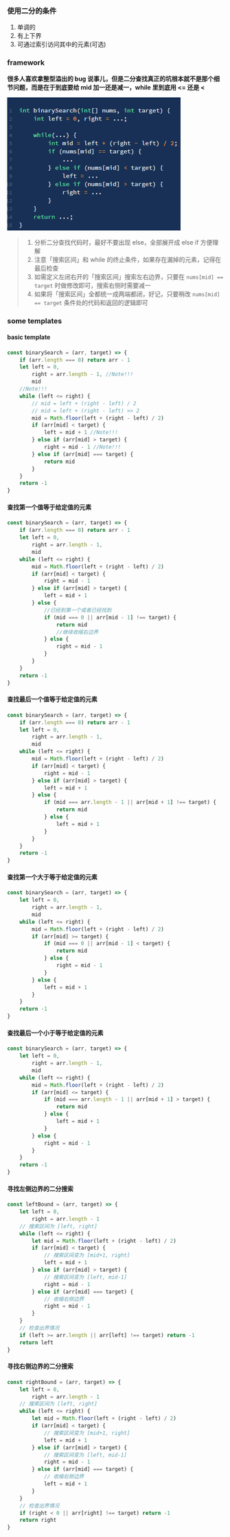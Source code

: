 ### 使用二分的条件

1. 单调的
2. 有上下界
3. 可通过索引访问其中的元素(可选)

### framework

**很多人喜欢拿整型溢出的 bug 说事儿，但是二分查找真正的坑根本就不是那个细节问题，而是在于到底要给 mid 加一还是减一，while 里到底用 <= 还是 <**

![](./images/binarySearch.png)

> 1. 分析二分查找代码时，最好不要出现 else，全部展开成 else if 方便理解
> 2. 注意「搜索区间」和 while 的终止条件，如果存在漏掉的元素，记得在最后检查
> 3. 如需定义左闭右开的「搜索区间」搜索左右边界，只要在 `nums[mid] == target` 时做修改即可，搜索右侧时需要减一
> 4. 如果将「搜索区间」全都统一成两端都闭，好记，只要稍改 `nums[mid] == target` 条件处的代码和返回的逻辑即可

### some templates

#### basic template

```javascript {.line-numbers}
const binarySearch = (arr, target) => {
	if (arr.length === 0) return arr - 1
	let left = 0,
		right = arr.length - 1, //Note!!!
		mid
	//Note!!!
	while (left <= right) {
		// mid = left + (right - left) / 2
		// mid = left + (right - left) >> 2
		mid = Math.floor(left + (right - left) / 2)
		if (arr[mid] < target) {
			left = mid + 1 //Note!!!
		} else if (arr[mid] > target) {
			right = mid - 1 //Note!!!
		} else if (arr[mid] === target) {
			return mid
		}
	}
	return -1
}
```

#### 查找第一个值等于给定值的元素

```javascript {.line-numbers}
const binarySearch = (arr, target) => {
	if (arr.length === 0) return arr - 1
	let left = 0,
		right = arr.length - 1,
		mid
	while (left <= right) {
		mid = Math.floor(left + (right - left) / 2)
		if (arr[mid] < target) {
			right = mid - 1
		} else if (arr[mid] > target) {
			left = mid + 1
		} else {
			//已经到第一个或者已经找到
			if (mid === 0 || arr[mid - 1] !== target) {
				return mid
				//继续收缩右边界
			} else {
				right = mid - 1
			}
		}
	}
	return -1
}
```

#### 查找最后一个值等于给定值的元素

```javascript {.line-numbers}
const binarySearch = (arr, target) => {
	if (arr.length === 0) return arr - 1
	let left = 0,
		right = arr.length - 1,
		mid
	while (left <= right) {
		mid = Math.floor(left + (right - left) / 2)
		if (arr[mid] < target) {
			right = mid - 1
		} else if (arr[mid] > target) {
			left = mid + 1
		} else {
			if (mid === arr.length - 1 || arr[mid + 1] !== target) {
				return mid
			} else {
				left = mid + 1
			}
		}
	}
	return -1
}
```

#### 查找第一个大于等于给定值的元素

```javascript {.line-numbers}
const binarySearch = (arr, target) => {
	let left = 0,
		right = arr.length - 1,
		mid
	while (left <= right) {
		mid = Math.floor(left + (right - left) / 2)
		if (arr[mid] >= target) {
			if (mid === 0 || arr[mid - 1] < target) {
				return mid
			} else {
				right = mid - 1
			}
		} else {
			left = mid + 1
		}
	}
	return -1
}
```

#### 查找最后一个小于等于给定值的元素

```javascript {.line-numbers}
const binarySearch = (arr, target) => {
	let left = 0,
		right = arr.length - 1,
		mid
	while (left <= right) {
		mid = Math.floor(left + (right - left) / 2)
		if (arr[mid] <= target) {
			if (mid === arr.length - 1 || arr[mid + 1] > target) {
				return mid
			} else {
				left = mid + 1
			}
		} else {
			right = mid - 1
		}
	}
	return -1
}
```

#### 寻找左侧边界的二分搜索

```javascript {.line-numbers}
const leftBound = (arr, target) => {
	let left = 0,
		right = arr.length - 1
	// 搜索区间为 [left, right]
	while (left <= right) {
		let mid = Math.floor(left + (right - left) / 2)
		if (arr[mid] < target) {
			// 搜索区间变为 [mid+1, right]
			left = mid + 1
		} else if (arr[mid] > target) {
			// 搜索区间变为 [left, mid-1]
			right = mid - 1
		} else if (arr[mid] === target) {
			// 收缩右侧边界
			right = mid - 1
		}
	}
	// 检查出界情况
	if (left >= arr.length || arr[left] !== target) return -1
	return left
}
```

#### 寻找右侧边界的二分搜索

```javascript {.line-numbers}
const rightBound = (arr, target) => {
	let left = 0,
		right = arr.length - 1
	// 搜索区间为 [left, right]
	while (left <= right) {
		let mid = Math.floor(left + (right - left) / 2)
		if (arr[mid] < target) {
			// 搜索区间变为 [mid+1, right]
			left = mid + 1
		} else if (arr[mid] > target) {
			// 搜索区间变为 [left, mid-1]
			right = mid - 1
		} else if (arr[mid] === target) {
			// 收缩右侧边界
			left = mid + 1
		}
	}
	// 检查出界情况
	if (right < 0 || arr[right] !== target) return -1
	return right
}
```
